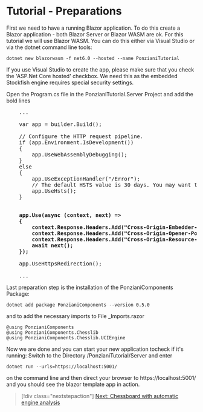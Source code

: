 # Tutorial - Preparations

First we need to have a running Blazor application. To do this create a Blazor application - both Blazor Server or Blazor WASM 
are ok. For this tutorial we will use Blazor WASM. You can do this either via Visual Studio or via the dotnet command line tools:

`dotnet new blazorwasm -f net6.0 --hosted --name PonzianiTutorial`

If you use Visual Studio to create the app, please make sure that you check the 'ASP.Net Core hosted' checkbox. We need this as the 
embedded Stockfish engine requires special security settings.

Open the Program.cs file in the PonzianiTutorial.Server Project and add the bold lines 

<pre>
    ...

    var app = builder.Build();

    // Configure the HTTP request pipeline.
    if (app.Environment.IsDevelopment())
    {
        app.UseWebAssemblyDebugging();
    }
    else
    {
        app.UseExceptionHandler("/Error");
        // The default HSTS value is 30 days. You may want to change this for production scenarios, see https://aka.ms/aspnetcore-hsts.
        app.UseHsts();
    }

    <strong>
    app.Use(async (context, next) =>
    {
        context.Response.Headers.Add("Cross-Origin-Embedder-Policy", "require-corp");
        context.Response.Headers.Add("Cross-Origin-Opener-Policy", "same-origin");
        context.Response.Headers.Add("Cross-Origin-Resource-Policy", "same-site");
        await next();
    });
    </strong>
    app.UseHttpsRedirection();

    ...
</pre>

Last preparation step is the installation of the PonzianiComponents Package:

`dotnet add package PonzianiComponents --version 0.5.0`

and to add the necessary imports to File _Imports.razor

    @using PonzianiComponents
    @using PonzianiComponents.Chesslib
    @using PonzianiComponents.Chesslib.UCIEngine

Now we are done and you can start your new application tocheck if it's running:
Switch to the Directory /PonzianiTutorial/Server and enter

`dotnet run --urls=https://localhost:5001/`

on the command line and then direct your browser to https://localhost:5001/ and you should see the blazor template app in action.

> [!div class="nextstepaction"]
> [Next: Chessboard with automatic engine analysis](tutorial_1_2.md)

